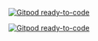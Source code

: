
[![Gitpod ready-to-code](https://img.shields.io/badge/Gitpod-ready--to--code-blue?logo=gitpod)](https://gitpod.io/#https://github.com/db1802xx/starter-web)

[![Gitpod ready-to-code](https://img.shields.io/badge/Gitpod-ready--to--code-yellow?logo=gitpod)](https://gitpod.io/#https://github.com/db1802xx/starter-web/tree/db1802xx/gitpod-setup)
